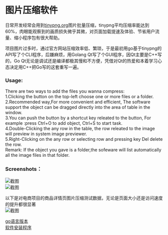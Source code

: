 # 图片压缩软件

日常开发经常会用到[tinypng.org](https://tinypng.org/)图片批量压缩，tinypng平均压缩率能达到60%，肉眼能观察到的画质损失微乎其微，对页面加载提速及体验、节省用户流量、缩小程序包有很大帮助。

项目图片过多时，通过官方网站压缩效率低、繁琐，于是最初用go基于tinypng的API写了个CLI程序，后嫌麻烦，用Golang Qt写了个GUI程序，因Qt主要是C++写的，Go Qt无论是调试还是编译都极其慢和不方便，凭借对Qt的热爱和本着学习心态决定用C++把Go写的这套重写一遍。

### Usage:
 There are two ways to add the files you wanna compress:  
 1.Clicking the button on the top-left choose one or more files or a folder.   
 2.Recommended way,For more convenient and efficient, The software support the object can be dragged directly into the area of table in the window.   
 3.You can push the button by a shortcut key releated to the button, For example :press Ctrl+O to add object, Ctrl+S to start task.   
 4.Double-Clicking the any row in the table, the row releated to the image will preview in system image previewer.  
 5.Right-Clicking on the any row or selecting row and pressing key Del delete the row.  
 Remark: If the object you gave is a folder,the sofeware will list automatically all the image files in that folder.


### Screenshots： 
![截图](https://github.com/yongplus/tinypng/blob/master/doc/Screenshot1.png?raw=true)  
![截图](https://github.com/yongplus/tinypng/blob/master/doc/Screenshot2.png?raw=true)  

以下是对电商项目的商品详情页图片压缩测试数据，无论是页面大小还是访问速度的提升都很显著  
![截图](http://0f3.com/tinypng/compared.png?v2)  



[go语言版本](https://github.com/yongplus/tinypng/blob/master/doc/Golang)  
[软件安装程序](http://0f3.com/tinypng/installer.exe)


